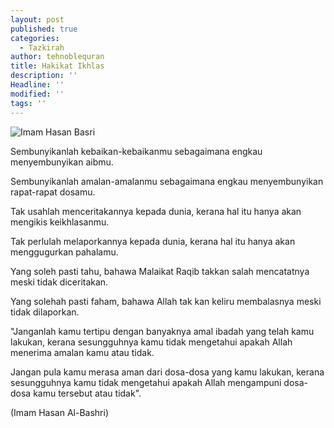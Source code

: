 ```yaml
---
layout: post
published: true
categories:
  - Tazkirah
author: tehnoblequran
title: Hakikat Ikhlas
description: ''
Headline: ''
modified: ''
tags: ''
---
```

![Imam Hasan Basri]({{site.baseurl}}/images/30440754_10155969693266999_4624978959388377088_n.jpg)

Sembunyikanlah kebaikan-kebaikanmu sebagaimana engkau menyembunyikan aibmu.

Sembunyikanlah amalan-amalanmu sebagaimana engkau menyembunyikan rapat-rapat dosamu.

Tak usahlah menceritakannya kepada dunia, kerana hal itu hanya akan mengikis keikhlasanmu.

Tak perlulah melaporkannya kepada dunia, kerana hal itu hanya akan menggugurkan pahalamu.

Yang soleh pasti tahu, bahawa Malaikat Raqib takkan salah mencatatnya meski tidak diceritakan.

Yang solehah pasti faham, bahawa Allah tak kan keliru membalasnya meski tidak dilaporkan.

"Janganlah kamu tertipu dengan banyaknya amal ibadah yang telah kamu lakukan, kerana sesungguhnya kamu tidak mengetahui apakah Allah menerima amalan kamu atau tidak.

Jangan pula kamu merasa aman dari dosa-dosa yang kamu lakukan, kerana sesungguhnya kamu tidak mengetahui apakah Allah mengampuni dosa-dosa kamu tersebut atau tidak".

(Imam Hasan Al-Bashri)

